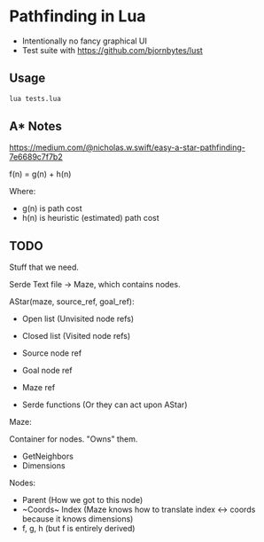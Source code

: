 # Pathfinding in Lua

- Intentionally no fancy graphical UI
- Test suite with https://github.com/bjornbytes/lust

## Usage

```sh
lua tests.lua
```

## A* Notes

https://medium.com/@nicholas.w.swift/easy-a-star-pathfinding-7e6689c7f7b2

f(n) = g(n) + h(n)

Where:

- g(n) is path cost
- h(n) is heuristic (estimated) path cost

## TODO

Stuff that we need.

Serde
Text file -> Maze, which contains nodes.

AStar(maze, source_ref, goal_ref):

- Open list (Unvisited node refs)
- Closed list (Visited node refs)
- Source node ref
- Goal node ref
- Maze ref

- Serde functions (Or they can act upon AStar)

Maze:

Container for nodes. "Owns" them.

- GetNeighbors
- Dimensions

Nodes:

- Parent (How we got to this node)
- ~Coords~  Index (Maze knows how to translate index <-> coords because it knows dimensions)
- f, g, h (but f is entirely derived)
